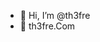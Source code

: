 - 👋 Hi, I’m @th3fre
- 👀 th3fre.Com

<!---
th3fre/th3fre is a ✨ special ✨ repository because its `README.md` (this file) appears on your GitHub profile.
You can click the Preview link to take a look at your changes.
--->
